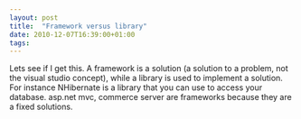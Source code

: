 ```yaml
---
layout: post
title:  "Framework versus library"
date: 2010-12-07T16:39:00+01:00
tags: 
---
```


Lets see if I get this. A framework is a solution (a solution to a problem, not the visual studio concept), while a library is used to implement a solution. For instance NHibernate is a library that you can use to access your database. asp.net mvc, commerce server are frameworks because they are a fixed solutions.
<div style="clear: both;"></div>